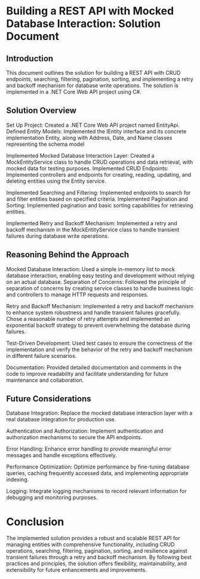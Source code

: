 # Building a REST API with Mocked Database Interaction: Solution Document
## Introduction
This document outlines the solution for building a REST API with CRUD endpoints, searching, filtering, pagination, sorting, and implementing a retry and backoff mechanism for database write operations. The solution is implemented in a .NET Core Web API project using C#.
## Solution Overview
Set Up Project: Created a .NET Core Web API project named EntityApi.
Defined Entity Models: Implemented the IEntity interface and its concrete implementation Entity, along with Address, Date, and Name classes representing the schema model

Implemented Mocked Database Interaction Layer: Created a MockEntityService class to handle CRUD operations and data retrieval, with mocked data for testing purposes.
Implemented CRUD Endpoints: Implemented controllers and endpoints for creating, reading, updating, and deleting entities using the Entity service.

Implemented Searching and Filtering: Implemented endpoints to search for and filter entities based on specified criteria.
Implemented Pagination and Sorting: Implemented pagination and basic sorting capabilities for retrieving entities.

Implemented Retry and Backoff Mechanism: Implemented a retry and backoff mechanism in the MockEntityService class to handle transient failures during database write operations.
## Reasoning Behind the Approach

Mocked Database Interaction: Used a simple in-memory list to mock database interaction, enabling easy testing and development without relying on an actual database.
Separation of Concerns: Followed the principle of separation of concerns by creating service classes to handle business logic and controllers to manage HTTP requests and responses.

Retry and Backoff Mechanism: Implemented a retry and backoff mechanism to enhance system robustness and handle transient failures gracefully. Chose a reasonable number of retry attempts and implemented an exponential backoff strategy to prevent overwhelming the database during failures.

Test-Driven Development: Used test cases to ensure the correctness of the implementation and verify the behavior of the retry and backoff mechanism in different failure scenarios.

Documentation: Provided detailed documentation and comments in the code to improve readability and facilitate understanding for future maintenance and collaboration.

##  Future Considerations
Database Integration: Replace the mocked database interaction layer with a real database integration for production use.

Authentication and Authorization: Implement authentication and authorization mechanisms to secure the API endpoints.

Error Handling: Enhance error handling to provide meaningful error messages and handle exceptions effectively.

Performance Optimization: Optimize performance by fine-tuning database queries, caching frequently accessed data, and implementing appropriate indexing.

Logging: Integrate logging mechanisms to record relevant information for debugging and monitoring purposes.

# Conclusion
The implemented solution provides a robust and scalable REST API for managing entities with comprehensive functionality, including CRUD operations, searching, filtering, pagination, sorting, and resilience against transient failures through a retry and backoff mechanism. By following best practices and principles, the solution offers flexibility, maintainability, and extensibility for future enhancements and improvements.

